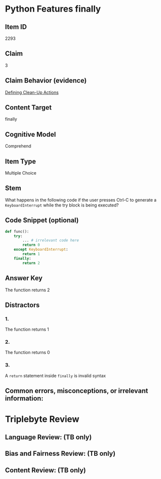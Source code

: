 # Python Features finally

## Item ID
2293

## Claim
3

## Claim Behavior (evidence)

[Defining Clean-Up Actions](https://docs.python.org/3/tutorial/errors.html#defining-clean-up-actions)

## Content Target
finally

## Cognitive Model
Comprehend

## Item Type
Multiple Choice

## Stem

What happens in the following code if the user presses Ctrl-C to generate a `KeyboardInterrupt` while the try block is being executed?

## Code Snippet (optional)

```python
def func():
    try:
        ... # irrelevant code here
        return 0
    except KeyboardInterrupt:
        return 1
    finally:
        return 2
```


## Answer Key

The function returns 2

## Distractors

### 1.

The function returns 1

### 2.
The function returns 0

### 3.
A `return` statement inside `finally` is invalid syntax 


## Common errors, misconceptions, or irrelevant information:



# Triplebyte Review


## Language Review: (TB only)


## Bias and Fairness Review: (TB only)


## Content Review: (TB only)

